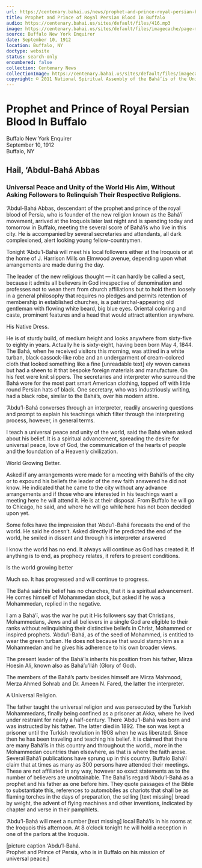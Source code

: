 ```yaml
---
url: https://centenary.bahai.us/news/prophet-and-prince-royal-persian-blood-buffalo
title: Prophet and Prince of Royal Persian Blood In Buffalo
audio: https://centenary.bahai.us/sites/default/files/416.mp3
image: https://centenary.bahai.us/sites/default/files/imagecache/page-main-image/images/press_clippings/09-10-1912%20Buffalo%20NY%20Enquirer%20Prophet%20and%20Prince%20of%20Royal%20Blood.png
source: Buffalo New York Enquirer
date: September 10, 1912
location: Buffalo, NY
doctype: website
status: search-only
encumbered: false
collection: Centenary News
collectionImage: https://centenary.bahai.us/sites/default/files/imagecache/theme-image/main_image/abdulbaha-overview-small_0.jpg
copyright: © 2011 National Spiritual Assembly of the Bahá’ís of the United States
---
```



# Prophet and Prince of Royal Persian Blood In Buffalo

Buffalo New York Enquirer  
September 10, 1912  
Buffalo, NY  



Hail, ‘Abdul-Bahá Abbas
-----------------------

### Universal Peace and Unity of the World His Aim, Without Asking Followers to Relinquish Their Respective Religions.

‘Abdul-Bahá Abbas, descendant of the prophet and prince of the royal blood of Persia, who is founder of the new religion known as the Bahá’í movement, arrived at the Iroquois later last night and is spending today and tomorrow in Buffalo, meeting the several score of Bahá’ís who live in this city. He is accompanied by several secretaries and attendants, all dark complexioned, alert looking young fellow-countrymen.

Tonight ‘Abdu’l-Bahá will meet his local followers either at the Iroquois or at the home of J. Harrison Mills on Elmwood avenue, depending upon what arrangements are made during the day.

The leader of the new religious thought — it can hardly be called a sect, because it admits all believers in God irrespective of denomination and professes not to wean them from church affiliations but to hold them loosely in a general philosophy that requires no pledges and permits retention of membership in established churches, is a patriarchal-appearing old gentleman with flowing white beard, big blue eyes. Oriental coloring and caste, prominent features and a head that would attract attention anywhere.

His Native Dress.

He is of sturdy build, of medium height and looks anywhere from sixty-five to eighty in years. Actually he is sixty-eight, having been born May 4, 1844. The Bahá, when he received visitors this morning, was attired in a white turban, black cassock-like robe and an undergarment of cream-colored cloth that looked something like a fine \[unreadable text\] ely woven canvas but had a sheen to it that bespoke foreign materials and manufacture. On his feet were knit slippers. The secretaries and interpreter who surround the Bahá wore for the most part smart American clothing, topped off with little round Persian hats of black. One secretary, who was industriously writing, had a black robe, similar to the Bahá’s, over his modern attire.

‘Abdu’l-Bahá converses through an interpreter, readily answering questions and prompt to explain his teachings which filter through the interpreting process, however, in general terms.

I teach a universal peace and unity of the world, said the Bahá when asked about his belief. It is a spiritual advancement, spreading the desire for universal peace, love of God, the communication of the hearts of people and the foundation of a Heavenly civilization.

World Growing Better.

Asked if any arrangements were made for a meeting with Bahá’ís of the city or to expound his beliefs the leader of the new faith answered he did not know. He indicated that he came to the city without any advance arrangements and if those who are interested in his teachings want a meeting here he will attend it. He is at their disposal. From Buffalo he will go to Chicago, he said, and where he will go while here has not been decided upon yet.

Some folks have the impression that ‘Abdu’l-Bahá forecasts the end of the world. He said he doesn’t. Asked directly if he predicted the end of the world, he smiled in dissent and through his interpreter answered

I know the world has no end. It always will continue as God has created it. If anything is to end, as prophecy relates, it refers to present conditions.

Is the world growing better

Much so. It has progressed and will continue to progress.

The Bahá said his belief has no churches, that it is a spiritual advancement. He comes himself of Mohammedan stock, but asked if he was a Mohammedan, replied in the negative.

I am a Bahá’í, was the war he put it His followers say that Christians, Mohammedans, Jews and all believers in a single God are eligible to their ranks without relinquishing their distinctive beliefs in Christ, Mohammed or inspired prophets. ‘Abdu’l-Bahá, as of the seed of Mohammed, is entitled to wear the green turban. He does not because that would stamp him as a Mohammedan and he gives his adherence to his own broader views.

The present leader of the Bahá’ís inherits his position from his father, Mirza Hoesin Ali, known also as Bahá’u’lláh (Glory of God).

The members of the Bahá’s partv besides himself are Mirza Mahmood, Merza Ahmed Sohrab and Dr. Ameen N. Fared, the latter the interpreter.

A Universal Religion.

The father taught the universal religion and was persecuted by the Turkish Mohammedans, finally being confined as a prisoner at Akka, where he lived under restraint for nearly a half-century. There ‘Abdu’l-Bahá was born and was instructed by his father. The latter died in 1892. The son was kept a prisoner until the Turkish revolution in 1908 when he was liberated. Since then he has been traveling and teaching his belief. It is claimed that there are many Bahá’ís in this country and throughout the world., more in the Mohammedan countries than elsewhere, as that is where the faith arose. Several Bahá’í publications have sprung up in this country. Buffalo Bahá’í claim that at times as many as 300 persons have attended their meetings. These are not affiliated in any way, however so exact statements as to the number of believers are unobtainable. The Bahá’ís regard ‘Abdu’l-Bahá as a prophet and his father as one before him. They quote passages of the Bible to substantiate this, references to automobiles as chariots that shall be as flaming torches in the days of preparation, the selling \[text missing\] bread by weight, the advent of flying machines and other inventions, indicated by chapter and verse in their pamphlets.

‘Abdu’l-Bahá will meet a number \[text missing\] local Bahá’ís in his rooms at the Iroquois this afternoon. At 8 o’clock tonight he will hold a reception in one of the parlors at the Iroquois.

\[picture caption ‘Abdu’l-Bahá.  
Prophet and Prince of Persia, who is in Buffalo on his mission of universal peace.\]